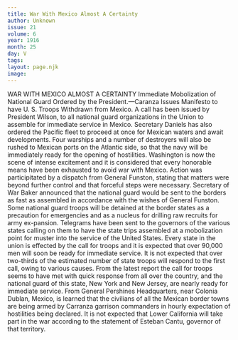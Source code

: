 ```yaml
---
title: War With Mexico Almost A Certainty
author: Unknown
issue: 21
volume: 6
year: 1916
month: 25
day: V
tags:
layout: page.njk
image:
---
```

WAR WITH MEXICO ALMOST A CERTAINTY   Immediate Mobolization of National Guard Ordered by the President.—Caranza Issues Manifesto to have U. S. Troops Withdrawn from Mexico.      A call has been issued by President Wilson, to all national guard organizations in the Union to assemble for immediate service in Mexico.      Secretary Daniels has also ordered the Pacific fleet to proceed at once for Mexican waters and await developments. Four warships and a number of destroyers will also be rushed to Mexican ports on the Atlantic side, so that the navy will be immediately ready for the opening of hostilities.       Washington is now the scene of intense excitement and it is considered that every honorable means have been exhausted to avoid war with Mexico.       Action was participitated by a dispatch from General Funston, stating that matters were beyond further control and that forceful steps were necessary.      Secretary of War Baker announced that the national guard would be sent to the borders as fast as assembled in accordance with the wishes of General Funston.       Some national guard troops will be detained at the border states as a precaution for emergencies and as a nucleus for drilling raw recruits for army ex-pansion.       Telegrams have been sent to the governors of the various states calling on them to have the state trips assembled at a mobolization point for muster into the service of the United States.       Every state in the union is effected by the call for troops and it is expected that over 90,000 men will soon be ready for immediate service. It is not expected that over two-thirds of the estimated number of state troops will respond to the first call, owing to various causes.       From the latest report the call for troops seems to have met with quick response from all over the country, and the national guard of this state, New York and New Jersey, are nearly ready for immediate service.       From General Pershines Headquarters, near Colonia Dublan, Mexico, is learned that the civilians of all the Mexican border towns are being armed by Carranza garrison commanders in hourly expectation of hostilities being declared.       It is not expected that Lower California will take part in the war according to the statement of Esteban Cantu, governor of that territory.   

